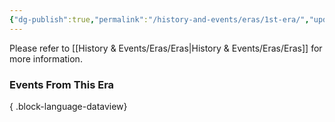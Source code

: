 ```yaml
---
{"dg-publish":true,"permalink":"/history-and-events/eras/1st-era/","updated":"2025-08-11T11:53:31.590+01:00"}
---
```


Please refer to [[History & Events/Eras/Eras\|History & Events/Eras/Eras]] for more information. 

### Events From This Era

{ .block-language-dataview}